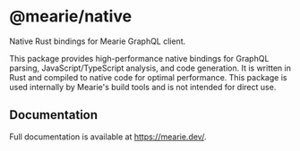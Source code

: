 # @mearie/native

Native Rust bindings for Mearie GraphQL client.

This package provides high-performance native bindings for GraphQL parsing,
JavaScript/TypeScript analysis, and code generation. It is written in Rust and
compiled to native code for optimal performance. This package is used internally
by Mearie's build tools and is not intended for direct use.

## Documentation

Full documentation is available at <https://mearie.dev/>.
